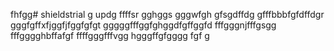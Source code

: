 fhfgg# shieldstrial
g
updg
ffffsr
gghggs
gggwfgh
gfsgdffdg
gfffbbbfgfdffdgr
gggfgffхfjggfjfggfgfgt
gggggfffggfghggdfgffggfd
fffgggnjfffgsgg
fffgggghbffafgf
ffffgggfffvgg
hgggffgfgggg
fgf
g
